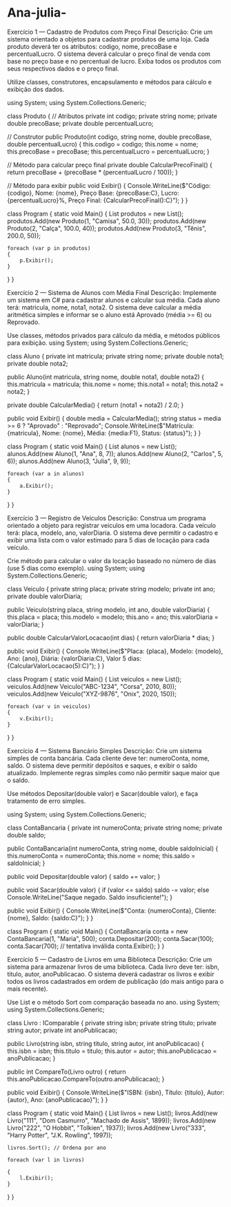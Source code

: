 # Ana-julia-
Exercício 1 — Cadastro de Produtos com Preço Final
Descrição:
Crie um sistema orientado a objetos para cadastrar produtos de uma loja. Cada produto deverá ter os atributos: codigo, nome, precoBase e percentualLucro. O sistema deverá calcular o preço final de venda com base no preço base e no percentual de lucro. Exiba todos os produtos com seus respectivos dados e o preço final.

Utilize classes, construtores, encapsulamento e métodos para cálculo e exibição dos dados.

using System;
using System.Collections.Generic;

class Produto
{
// Atributos
private int codigo;
private string nome;
private double precoBase;
private double percentualLucro;

// Construtor
public Produto(int codigo, string nome, double precoBase, double percentualLucro)
{
    this.codigo = codigo;
    this.nome = nome;
    this.precoBase = precoBase;
    this.percentualLucro = percentualLucro;
}

// Método para calcular preço final
private double CalcularPrecoFinal()
{
    return precoBase + (precoBase * (percentualLucro / 100));
}

// Método para exibir
public void Exibir()
{
    Console.WriteLine($"Código: {codigo}, Nome: {nome}, Preço Base: {precoBase:C}, Lucro: {percentualLucro}%, Preço Final: {CalcularPrecoFinal():C}");
}
}

class Program
{
static void Main()
{
List produtos = new List();
produtos.Add(new Produto(1, "Camisa", 50.0, 30));
produtos.Add(new Produto(2, "Calça", 100.0, 40));
produtos.Add(new Produto(3, "Tênis", 200.0, 50));

    foreach (var p in produtos)
    {
        p.Exibir();
    }
}
}

Exercício 2 — Sistema de Alunos com Média Final
Descrição:
Implemente um sistema em C# para cadastrar alunos e calcular sua média. Cada aluno terá: matricula, nome, nota1, nota2. O sistema deve calcular a média aritmética simples e informar se o aluno está Aprovado (média >= 6) ou Reprovado.

Use classes, métodos privados para cálculo da média, e métodos públicos para exibição.
using System;
using System.Collections.Generic;

class Aluno
{
private int matricula;
private string nome;
private double nota1;
private double nota2;

public Aluno(int matricula, string nome, double nota1, double nota2)
{
    this.matricula = matricula;
    this.nome = nome;
    this.nota1 = nota1;
    this.nota2 = nota2;
}

private double CalcularMedia()
{
    return (nota1 + nota2) / 2.0;
}

public void Exibir()
{
    double media = CalcularMedia();
    string status = media >= 6 ? "Aprovado" : "Reprovado";
    Console.WriteLine($"Matrícula: {matricula}, Nome: {nome}, Média: {media:F1}, Status: {status}");
}
}

class Program
{
static void Main()
{
List alunos = new List();
alunos.Add(new Aluno(1, "Ana", 8, 7));
alunos.Add(new Aluno(2, "Carlos", 5, 6));
alunos.Add(new Aluno(3, "Julia", 9, 9));

    foreach (var a in alunos)
    {
        a.Exibir();
    }
}
}

Exercício 3 — Registro de Veículos
Descrição:
Construa um programa orientado a objeto para registrar veículos em uma locadora. Cada veículo terá: placa, modelo, ano, valorDiaria. O sistema deve permitir o cadastro e exibir uma lista com o valor estimado para 5 dias de locação para cada veículo.

Crie método para calcular o valor da locação baseado no número de dias (use 5 dias como exemplo).
using System;
using System.Collections.Generic;

class Veiculo
{
private string placa;
private string modelo;
private int ano;
private double valorDiaria;

public Veiculo(string placa, string modelo, int ano, double valorDiaria)
{
    this.placa = placa;
    this.modelo = modelo;
    this.ano = ano;
    this.valorDiaria = valorDiaria;
}

public double CalcularValorLocacao(int dias)
{
    return valorDiaria * dias;
}

public void Exibir()
{
    Console.WriteLine($"Placa: {placa}, Modelo: {modelo}, Ano: {ano}, Diária: {valorDiaria:C}, Valor 5 dias: {CalcularValorLocacao(5):C}");
}
}

class Program
{
static void Main()
{
List veiculos = new List();
veiculos.Add(new Veiculo("ABC-1234", "Corsa", 2010, 80));
veiculos.Add(new Veiculo("XYZ-9876", "Onix", 2020, 150));

    foreach (var v in veiculos)
    {
        v.Exibir();
    }
}
}

Exercício 4 — Sistema Bancário Simples
Descrição:
Crie um sistema simples de conta bancária. Cada cliente deve ter: numeroConta, nome, saldo. O sistema deve permitir depósitos e saques, e exibir o saldo atualizado. Implemente regras simples como não permitir saque maior que o saldo.

Use métodos Depositar(double valor) e Sacar(double valor), e faça tratamento de erro simples.

using System;
using System.Collections.Generic;

class ContaBancaria
{
private int numeroConta;
private string nome;
private double saldo;

public ContaBancaria(int numeroConta, string nome, double saldoInicial)
{
    this.numeroConta = numeroConta;
    this.nome = nome;
    this.saldo = saldoInicial;
}

public void Depositar(double valor)
{
    saldo += valor;
}

public void Sacar(double valor)
{
    if (valor <= saldo)
        saldo -= valor;
    else
        Console.WriteLine("Saque negado. Saldo insuficiente!");
}

public void Exibir()
{
    Console.WriteLine($"Conta: {numeroConta}, Cliente: {nome}, Saldo: {saldo:C}");
}
}

class Program
{
static void Main()
{
ContaBancaria conta = new ContaBancaria(1, "Maria", 500);
conta.Depositar(200);
conta.Sacar(100);
conta.Sacar(700); // tentativa inválida
conta.Exibir();
}
}

Exercício 5 — Cadastro de Livros em uma Biblioteca
Descrição:
Crie um sistema para armazenar livros de uma biblioteca. Cada livro deve ter: isbn, titulo, autor, anoPublicacao. O sistema deverá cadastrar os livros e exibir todos os livros cadastrados em ordem de publicação (do mais antigo para o mais recente).

Use List e o método Sort com comparação baseada no ano.
using System;
using System.Collections.Generic;

class Livro : IComparable
{
private string isbn;
private string titulo;
private string autor;
private int anoPublicacao;

public Livro(string isbn, string titulo, string autor, int anoPublicacao)
{
    this.isbn = isbn;
    this.titulo = titulo;
    this.autor = autor;
    this.anoPublicacao = anoPublicacao;
}

public int CompareTo(Livro outro)
{
    return this.anoPublicacao.CompareTo(outro.anoPublicacao);
}

public void Exibir()
{
    Console.WriteLine($"ISBN: {isbn}, Título: {titulo}, Autor: {autor}, Ano: {anoPublicacao}");
}
}

class Program
{
static void Main()
{
List livros = new List();
livros.Add(new Livro("111", "Dom Casmurro", "Machado de Assis", 1899));
livros.Add(new Livro("222", "O Hobbit", "Tolkien", 1937));
livros.Add(new Livro("333", "Harry Potter", "J.K. Rowling", 1997));

    livros.Sort(); // Ordena por ano

    foreach (var l in livros)

    {
        l.Exibir();
    }
}
}

